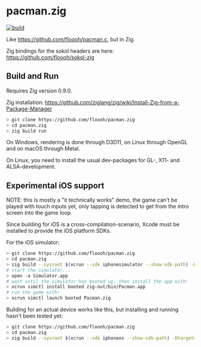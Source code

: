 # pacman.zig

[![build](https://github.com/floooh/pacman.zig/actions/workflows/main.yml/badge.svg)](https://github.com/floooh/pacman.zig/actions/workflows/main.yml)

Like https://github.com/floooh/pacman.c, but in Zig.

Zig bindings for the sokol headers are here: https://github.com/floooh/sokol-zig

## Build and Run

Requires Zig version 0.9.0.

Zig installation: https://github.com/ziglang/zig/wiki/Install-Zig-from-a-Package-Manager

```bash
> git clone https://github.com/floooh/pacman.zig
> cd pacman.zig
> zig build run
```

On Windows, rendering is done through D3D11, on Linux through OpenGL and
on macOS through Metal.

On Linux, you need to install the usual dev-packages for GL-, X11- and ALSA-development.

## Experimental iOS support

NOTE: this is mostly a "it technically works" demo, the game can't be played with 
touch inputs yet, only tapping is detected to get from the intro screen into
the game loop.

Since building for iOS is a cross-compilation-scenario, Xcode must be installed to
provide the iOS platform SDKs.

For the iOS simulator:

```bash
> git clone https://github.com/floooh/pacman.zig
> cd pacman.zig
> zig build --sysroot $(xcrun --sdk iphonesimulator --show-sdk-path) -Dtarget=aarch64-ios-simulator
# start the simulator...
> open -a Simulator.app
# wait until the simulator has booted up, then install the app with:
> xcrun simctl install booted zig-out/bin/Pacman.app
# run the game with:
> xcrun simctl launch booted Pacman.zig 
```

Building for an actual device works like this, but installing and running hasn't been tested yet:

```bash
> git clone https://github.com/floooh/pacman.zig
> cd pacman.zig
> zig build --sysroot $(xcrun --sdk iphoneos --show-sdk-path) -Dtarget=aarch64-ios
```

